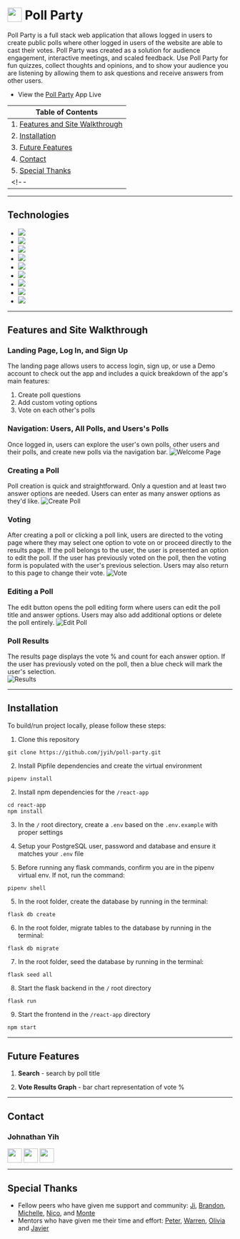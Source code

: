 <!-- <p align='center'>
  <img src='./react-app/src/assets/images/logo.png' height='200px'>
</p> -->
<!-- <iframe
    title='splash-banner'
    src="https://ntmaker.gfto.ru/newneontexten/?image_height=200&image_width=600&image_font_shadow_width=30&image_font_size=111&image_background_color=03045E&image_text_color=FDFD96&image_font_shadow_color=5E89FF&image_url=https://cdn.mos.cms.futurecdn.net/rumru4mYc6NnKVY9rLeUs8-970-80.jpg.webp&image_text=Poll_Party&image_font_family=Nickainley&"
    frameBorder='no'
    scrolling='no'
    width="600"
    height="200">
</iframe> -->

# <img src="https://poll-party.s3.us-west-1.amazonaws.com/beach-ball-icon.png" height="32" align="top" /> Poll Party
<!-- Poll Party is a full stack web application that allows logged in users to create public polls where other logged in users of the website are able to cast their votes. Results of the polls are updated in real time. Poll Party was created as a solution for audience engagement, interactive meetings, and scaled feedback. Use Poll Party for fun quizzes, collect thoughts and opinions, and to show your audience you are listening by allowing them to ask questions and receive answers from other users. -->
Poll Party is a full stack web application that allows logged in users to create public polls where other logged in users of the website are able to cast their votes.  Poll Party was created as a solution for audience engagement, interactive meetings, and scaled feedback. Use Poll Party for fun quizzes, collect thoughts and opinions, and to show your audience you are listening by allowing them to ask questions and receive answers from other users.

* View the <a href='https://poll-party.herokuapp.com/'>Poll Party</a> App Live

<!-- * Reference to the Poll Party <a href='https://www.github.com/{github-handle}/poll-party/wiki'>Wiki Docs</a> -->

| Table of Contents |
| ----------------- |
| 1. [Features and Site Walkthrough](#features-and-site-walkthrough) |
| 2. [Installation](#installation) |
| 3. [Future Features](#future-features) |
| 4. [Contact](#contact) |
| 5. [Special Thanks](#special-thanks) |
<!-- | 3. [Technical Implementation Details](#technical-implementation-details) | -->

---
## Technologies
* <a href="https://developer.mozilla.org/en-US/docs/Web/JavaScript"><img src="https://img.shields.io/badge/-JavaScript-F7DF1E?logo=JavaScript&logoColor=333333" /></a>
* <a href="https://www.postgresql.org/"><img src="https://img.shields.io/badge/-PostgreSQL-336791?logo=PostgreSQL&logoColor=white" /></a>
* <a href="https://nodejs.org/"><img src="https://img.shields.io/badge/Node.js-43853D?style=flat&logo=node.js&logoColor=white"></a>
* <a href="https://reactjs.org/"><img src="https://img.shields.io/badge/react-%2320232a.svg?style=flat&logo=react&logoColor=%2361DAFB"></a>
* <a href="https://redux.js.org/"><img src="https://img.shields.io/badge/redux-%23593d88.svg?style=flat&logo=redux&logoColor=white"></a>
* <a href="https://developer.mozilla.org/en-US/docs/Web/CSS"><img src="https://img.shields.io/badge/-CSS3-1572B6?logo=CSS3" /></a>
* <a href="https://www.python.org/"><img src="https://img.shields.io/badge/Python-3776AB?style=flat&logo=python&logoColor=white" /></a>
* <a href="https://flask.palletsprojects.com/"><img src="https://img.shields.io/badge/Flask-000000?style=flat&logo=flask&logoColor=white" /></a>
* <a href="https://www.heroku.com/home"><img src="https://img.shields.io/badge/Heroku-430098?style=flat&logo=heroku&logoColor=white" /></a>

---
## Features and Site Walkthrough

### Landing Page, Log In, and Sign Up
The landing page allows users to access login, sign up, or use a Demo account to check out the app and includes a quick breakdown of the app's main features:
1. Create poll questions
2. Add custom voting options
3. Vote on each other's polls
<!-- ![Splash](https://poll-party.s3.us-west-1.amazonaws.com/readme-assets/splash-page.png) -->


### Navigation: Users, All Polls, and Users's Polls
Once logged in, users can explore the user's own polls, other users and their polls, and create new polls via the navigation bar.
![Welcome Page](https://poll-party.s3.us-west-1.amazonaws.com/readme-assets/welcome-page.png)

### Creating a Poll
Poll creation is quick and straightforward. Only a question and at least two answer options are needed. Users can enter as many answer options as they'd like.
![Create Poll](https://poll-party.s3.us-west-1.amazonaws.com/readme-assets/create-poll.png)

### Voting
After creating a poll or clicking a poll link, users are directed to the voting page where they may select one option to vote on or proceed directly to the results page. If the poll belongs to the user, the user is presented an option to edit the poll.
If the user has previously voted on the poll, then the voting form is populated with the user's previous selection. Users may also return to this page to change their vote.
![Vote](https://poll-party.s3.us-west-1.amazonaws.com/readme-assets/vote-poll.png)

### Editing a Poll
The edit button opens the poll editing form where users can edit the poll title and answer options. Users may also add additional options or delete the poll entirely.
![Edit Poll](https://poll-party.s3.us-west-1.amazonaws.com/readme-assets/edit-poll.png)

### Poll Results
The results page displays the vote % and count for each answer option. If the user has previously voted on the poll, then a blue check will mark the user's selection.  
![Results](https://poll-party.s3.us-west-1.amazonaws.com/readme-assets/results.png)

---

## Installation
To build/run project locally, please follow these steps:

1. Clone this repository

```shell
git clone https://github.com/jyih/poll-party.git
```

2. Install Pipfile dependencies and create the virtual environment
```shell
pipenv install
```

2. Install npm dependencies for the `/react-app`

```shell
cd react-app
npm install
```

3. In the `/` root directory, create a `.env` based on the `.env.example` with proper settings

4. Setup your PostgreSQL user, password and database and ensure it matches your `.env` file

5. Before running any flask commands, confirm you are in the pipenv virtual env. If not, run the command:
```shell
pipenv shell
```

5. In the root folder, create the database by running in the terminal:
```shell
flask db create
```

6. In the root folder, migrate tables to the database by running in the terminal:
```shell
flask db migrate
```

7. In the root folder, seed the database by running in the terminal:
```shell
flask seed all
```

8. Start the flask backend in the `/` root directory
```shell
flask run
```

9. Start the frontend in the `/react-app` directory

```javascript
npm start
```
---


<!-- 
## Technical Implementation Details

### {Detail 1}
Description 1

Part of code is shown below:

```python
print('add code snippet 1 here')
```

Description 2

```javascript
print('add code snippet 2 here')
```

### {Detail 2}
Description 1

Code snippet is shown here:

```javascript
print('add code snippet 1 here')
``` -->

## Future Features

1. __Search__ - search by poll title

2. __Vote Results Graph__ - bar chart representation of vote % 
---

## Contact

### Johnathan Yih
<a href="https://www.linkedin.com/in/johnathanyih/"><img src="https://poll-party.s3.us-west-1.amazonaws.com/linkedin-logo.png" height="32" align="middle" /></a>
<a href="https://github.com/jyih"><img src="https://poll-party.s3.us-west-1.amazonaws.com/GitHub-Mark-Light-32px.png" height="32" align="middle" /></a>
<a href="johnathanyih@gmail.com"><img src="https://poll-party.s3.us-west-1.amazonaws.com/email-icon-gray-circle.png" height="32" align="middle" /></a>

---

## Special Thanks
* Fellow peers who have given me support and community: [Ji](https://github.com/ji-k), [Brandon](https://github.com/Omstachu), [Michelle](https://github.com/michellekontoff), [Nico](https://github.com/nicopierson), and [Monte](https://github.com/theflaggship)
* Mentors who have given me their time and effort: [Peter](https://github.com/lazytangent), [Warren](https://github.com/tamagrijr), [Olivia](https://github.com/OByrnes) and [Javier](https://github.com/javiermortiz)
